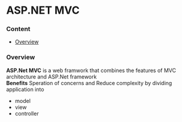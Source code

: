 <h1>ASP.NET MVC</h1>
	<h3>Content</h3>
	<ul>
		<li><a href="#overview">Overview</a></li>
	</ul>
	<h3 id="overview">Overview</h3>
	<div>
		<div>
			<b>ASP.Net MVC</b> is a web framwork that combines the features of MVC architecture and ASP.Net framework 
		</div>
		<div>
			<b>Benefits</b> Speration of concerns and Reduce complexity by dividing application into
			<ul>
				<li>
					model
				</li>
				<li>
					view
				</li>
				<li>
					controller
				</li>
			</ul>
		</div>
	</div>
